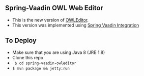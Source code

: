 ## Spring-Vaadin OWL Web Editor

* This is the new version of [OWLEditor](https://bitbucket.org/rexey3s/owl-editor). 
* This version was implemented using [Spring Vaadin Integration](https://github.com/peholmst/vaadin4spring/)

## To Deploy
* Make sure that you are using Java 8 (JRE 1.8) 
* Clone this repo
* `` $ cd spring-vaadin-owleditor``
* `` $ mvn package && jetty:run ``